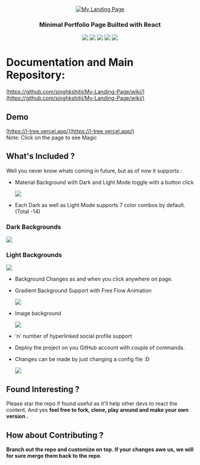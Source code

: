 <p align="center">
  <a href="https://l-tree.vercel.app/">
    <img alt="My Landing Page" src="https://github.com/singhkshitij/My-Landing-Page/blob/master/sample/My%20Portfolio%20Page.png">
  </a>
</p>

<h3 align="center">
  Minimal Portfolio Page Builted with React
</h3>

<p align="center">
  <img src="https://img.shields.io/badge/Build-Passed-green.svg">
  <img src="https://img.shields.io/badge/Maintained%3F-yes-green.svg">
  <img src="https://img.shields.io/travis/ReactTraining/react-router/master.svg?style=flat-square">
  <img src="https://img.shields.io/website-up-down-green-red/http/shields.io.svg">
  <img src="https://img.shields.io/github/license/Naereen/StrapDown.js.svg">
</p>


# Documentation and Main Repository: 
   [https://github.com/singhkshitij/My-Landing-Page/wiki/](https://github.com/singhkshitij/My-Landing-Page/wiki/)

## Demo
  [https://l-tree.vercel.app/](https://l-tree.vercel.app/) <br/>
  Note: Click on the page to see Magic

## What's Included ?

Well you never know whats coming in future, but as of now it supports :

- Material Background with Dark and Light Mode toggle with a button click

  ![](https://raw.githubusercontent.com/singhkshitij/My-Landing-Page/master/sample/diff.png)
  
-  Each Dark as well as Light Mode supports 7 color combos by default. (Total -14)

### Dark Backgrounds 

![](https://github.com/singhkshitij/My-Landing-Page/blob/master/sample/Dark.png)

### Light Backgrounds

![](https://github.com/singhkshitij/My-Landing-Page/blob/master/sample/light.png)

- Background Changes as and when you click anywhere on page.
- Gradient Background Support with Free Flow Animation 

  ![](https://github.com/singhkshitij/My-Landing-Page/blob/master/sample/gradient.PNG)

- Image background

  ![](https://github.com/singhkshitij/My-Landing-Page/blob/master/sample/image.PNG)

- 'n' number of hyperlinked social profile support
- Deploy the project on you GitHub account with couple of commands.
- Changes can be made by just changing a config file :D

  ![](https://github.com/singhkshitij/My-Landing-Page/blob/master/sample/conifgs.PNG)


## Found Interesting ?
Please star the repo if found useful as it'll help other devs to react the content. And yes **feel free to fork, clone, play around and make your own version .**

## How about Contributing ?
**Branch out the repo and customize on top. If your changes awe us, we will for sure merge them back to the repo**.


